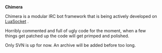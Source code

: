 **Chimera**

Chimera is a modular IRC bot framework that is being actively developed on [LuaSocket](http://www.tecgraf.puc-rio.br/~diego/professional/luasocket/)
.

Horribly commented and full of ugly code for the moment, when a few things get patched up the code will get primped and polished.

Only SVN is up for now.  An archive will be added before too long.

